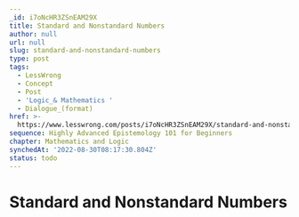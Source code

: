 ```yaml
---
_id: i7oNcHR3ZSnEAM29X
title: Standard and Nonstandard Numbers
author: null
url: null
slug: standard-and-nonstandard-numbers
type: post
tags:
  - LessWrong
  - Concept
  - Post
  - 'Logic_& Mathematics '
  - Dialogue_(format)
href: >-
  https://www.lesswrong.com/posts/i7oNcHR3ZSnEAM29X/standard-and-nonstandard-numbers
sequence: Highly Advanced Epistemology 101 for Beginners
chapter: Mathematics and Logic
synchedAt: '2022-08-30T08:17:30.804Z'
status: todo
---
```


# Standard and Nonstandard Numbers
